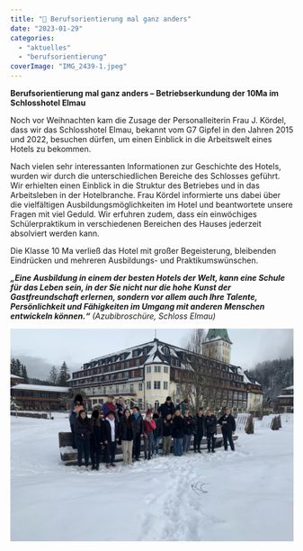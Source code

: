 ```yaml
---
title: "🏰 Berufsorientierung mal ganz anders"
date: "2023-01-29"
categories: 
  - "aktuelles"
  - "berufsorientierung"
coverImage: "IMG_2439-1.jpeg"
---
```


**Berufsorientierung mal ganz anders – Betriebserkundung der 10Ma im Schlosshotel Elmau**

Noch vor Weihnachten kam die Zusage der Personalleiterin Frau J. Kördel, dass wir das Schlosshotel Elmau, bekannt vom G7 Gipfel in den Jahren 2015 und 2022, besuchen dürfen, um einen Einblick in die Arbeitswelt eines Hotels zu bekommen.

Nach vielen sehr interessanten Informationen zur Geschichte des Hotels, wurden wir durch die unterschiedlichen Bereiche des Schlosses geführt. Wir erhielten einen Einblick in die Struktur des Betriebes und in das Arbeitsleben in der Hotelbranche. Frau Kördel informierte uns dabei über die vielfältigen Ausbildungsmöglichkeiten im Hotel und beantwortete unsere Fragen mit viel Geduld. Wir erfuhren zudem, dass ein einwöchiges Schülerpraktikum in verschiedenen Bereichen des Hauses jederzeit absolviert werden kann.

Die Klasse 10 Ma verließ das Hotel mit großer Begeisterung, bleibenden Eindrücken und mehreren Ausbildungs- und Praktikumswünschen.

**_„Eine Ausbildung in einem der besten Hotels der Welt, kann eine Schule für das Leben sein, in der Sie nicht nur die hohe Kunst der Gastfreundschaft erlernen, sondern vor allem auch Ihre Talente, Persönlichkeit und Fähigkeiten im Umgang mit anderen Menschen entwickeln können.“_** _(Azubibroschüre, Schloss Elmau)_

![](images/IMG_2439-1-1024x768.jpeg)
